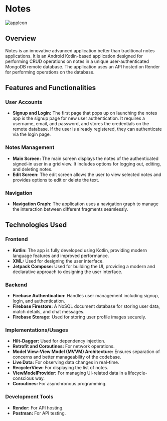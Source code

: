 # Notes
![appIcon](https://github.com/user-attachments/assets/7285b7d6-8b52-4474-b33b-e916856bf98e)

## Overview
Notes is an innovative advanced application better than traditional notes applications. It is an Android Kotlin-based application designed for performing CRUD operations on notes in a unique user-authenticated MongoDB remote database. The application uses an API hosted on Render for performing operations on the database.

## Features and Functionalities

### User Accounts
- **Signup and Login:** The first page that pops up on launching the notes app is the signup page for new user authentication. It requires a username, email, and password, and stores the credentials on the remote database. If the user is already registered, they can authenticate via the login page.

### Notes Management
- **Main Screen:** The main screen displays the notes of the authenticated signed-in user in a grid view. It includes options for logging out, editing, and deleting notes.
- **Edit Screen:** The edit screen allows the user to view selected notes and provides options to edit or delete the text.

### Navigation
- **Navigation Graph:** The application uses a navigation graph to manage the interaction between different fragments seamlessly.

## Technologies Used

### Frontend
- **Kotlin:** The app is fully developed using Kotlin, providing modern language features and improved performance.
- **XML:** Used for designing the user interface.
- **Jetpack Compose:** Used for building the UI, providing a modern and declarative approach to designing the user interface.

### Backend
- **Firebase Authentication:** Handles user management including signup, login, and authentication.
- **Firebase Firestore:** A NoSQL document database for storing user data, match details, and chat messages.
- **Firebase Storage:** Used for storing user profile images securely.

### Implementations/Usages
- **Hilt-Dagger:** Used for dependency injection.
- **Retrofit and Coroutines:** For network operations.
- **Model View-View Model (MVVM) Architecture:** Ensures separation of concerns and better manageability of the codebase.
- **Live Data:** For observing data changes in real-time.
- **RecyclerView:** For displaying the list of notes.
- **ViewModelProvider:** For managing UI-related data in a lifecycle-conscious way.
- **Coroutines:** For asynchronous programming.

### Development Tools
- **Render:** For API hosting.
- **Postman:** For API testing.
